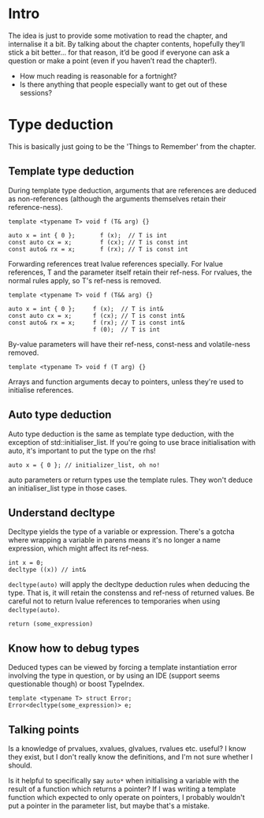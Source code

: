 # Intro

The idea is just to provide some motivation to read the chapter, and internalise it a bit. By
talking about the chapter contents, hopefully they’ll stick a bit better… for that reason, it’d be
good if everyone can ask a question or make a point (even if you haven’t read the chapter!).

- How much reading is reasonable for a fortnight?
- Is there anything that people especially want to get out of these sessions?

# Type deduction

This is basically just going to be the 'Things to Remember' from the chapter.

## Template type deduction

During template type deduction, arguments that are references are deduced as non-references
(although the arguments themselves retain their reference-ness).

```
template <typename T> void f (T& arg) {}

auto x = int { 0 };       f (x);  // T is int
const auto cx = x;        f (cx); // T is const int
const auto& rx = x;       f (rx); // T is const int
```

Forwarding references treat lvalue references specially. For lvalue references, T and the parameter
itself retain their ref-ness. For rvalues, the normal rules apply, so T's ref-ness is removed.

```
template <typename T> void f (T&& arg) {}

auto x = int { 0 };     f (x);  // T is int&
const auto cx = x;      f (cx); // T is const int&
const auto& rx = x;     f (rx); // T is const int&
                        f (0);  // T is int
```

By-value parameters will have their ref-ness, const-ness and volatile-ness removed.

```
template <typename T> void f (T arg) {}
```

Arrays and function arguments decay to pointers, unless they're used to initialise references.

## Auto type deduction

Auto type deduction is the same as template type deduction, with the exception of
std::initialiser_list. If you're going to use brace initialisation with auto, it's important to put
the type on the rhs!

```
auto x = { 0 }; // initializer_list, oh no!
```

auto parameters or return types use the template rules. They won't deduce an initialiser_list type
in those cases.

## Understand decltype

Decltype yields the type of a variable or expression. There's a gotcha where wrapping a variable in
parens means it's no longer a name expression, which might affect its ref-ness.

```
int x = 0;
decltype ((x)) // int&
```

`decltype(auto)` will apply the decltype deduction rules when deducing the type.  That is, it will
retain the constenss and ref-ness of returned values. Be careful not to return lvalue references to
temporaries when using `decltype(auto)`.

```
return (some_expression)
```

## Know how to debug types

Deduced types can be viewed by forcing a template instantiation error involving the type in
question, or by using an IDE (support seems questionable though) or boost TypeIndex.

```
template <typename T> struct Error;
Error<decltype(some_expression)> e;
```

## Talking points

Is a knowledge of prvalues, xvalues, glvalues, rvalues etc. useful? I know they exist, but I don't
really know the definitions, and I'm not sure whether I should.

Is it helpful to specifically say `auto*` when initialising a variable with the result of a function
which returns a pointer? If I was writing a template function which expected to only operate on
pointers, I probably wouldn't put a pointer in the parameter list, but maybe that's a mistake.
